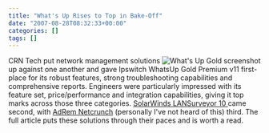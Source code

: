 ```yaml
---
title: "What's Up Rises to Top in Bake-Off"
date: "2007-08-28T08:32:33+00:00"
categories: []
tags: []
---
```


<a href="http://web.archive.org/web/20110703224346/http://www.openxtra.co.uk/images/productphotos/additional/whatsup/homewkspc-remote2.gif" title="What's Up Gold screenshot"><img src="http://techteapot.com/wp-content/uploads/2007/08/homewkspc-remote_sm.gif" alt="What's Up Gold screenshot" align="right" /></a>

CRN Tech put network management solutions up against one another and gave Ipswitch WhatsUp Gold Premium v11 first-place for its robust features, strong troubleshooting capabilities and comprehensive reports. Engineers were particularly impressed with its feature set, price/performance and integration capabilities, giving it top marks across those three categories. <a href="http://www.solarwinds.com/products/LANsurveyor/index.aspx">SolarWinds LANSurveyor 10 </a>came second, with <a href="http://www.adremsoft.com/netcrunch/index.php">AdRem Netcrunch</a> (personally I've not heard of this) third. The full article puts these solutions through their paces and is worth a read.
